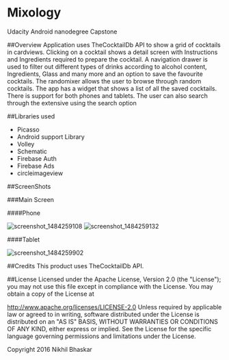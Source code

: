 # Mixology
Udacity Android nanodegree Capstone 

##Overview
Application uses TheCocktailDb API to show a grid of cocktails in cardviews. Clicking on a cocktail shows a detail screen with 
Instructions and Ingredients required to prepare the cocktail. A navigation drawer is used to filter out different types of 
drinks according to alcohol content, Ingredients, Glass and many more and an option to save the favourite cocktails. The randomixer 
allows the user to browse through random cocktails. The app has a widget that shows a list of all the saved cocktails. There is support 
for both phones and tablets. The user can also search through the extensive using the search option  

##Libraries used

* Picasso
* Android support Library
* Volley
* Schematic
* Firebase Auth
* Firebase Ads
* circleimageview

##ScreenShots

###Main Screen

####Phone

![screenshot_1484259108](https://cloud.githubusercontent.com/assets/19944703/21910595/bd9fba0c-d942-11e6-8a44-77eaeb489bad.png) ![screenshot_1484259132](https://cloud.githubusercontent.com/assets/19944703/21910636/e4cbb266-d942-11e6-95fa-ffbb300b20bb.png)

####Tablet

![screenshot_1484259902](https://cloud.githubusercontent.com/assets/19944703/21910909/24355f78-d944-11e6-94a3-a80abe6c23e1.png)


##Credits
This product uses TheCocktailDb API.

##License
Licensed under the Apache License, Version 2.0 (the "License"); you may not use this file except in compliance with the License. You may obtain a copy of the License at

http://www.apache.org/licenses/LICENSE-2.0 Unless required by applicable law or agreed to in writing, software distributed under the License is distributed on an "AS IS" BASIS, WITHOUT WARRANTIES OR CONDITIONS OF ANY KIND, either express or implied. See the License for the specific language governing permissions and limitations under the License.

Copyright 2016 Nikhil Bhaskar

